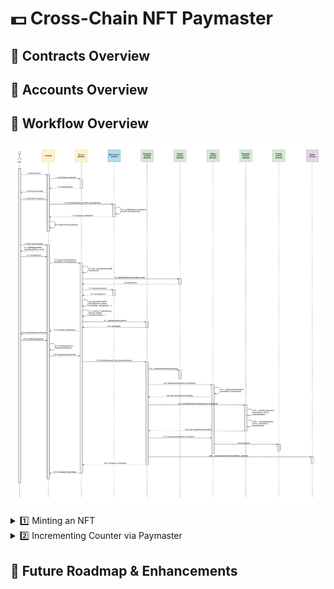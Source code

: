 # 💵 Cross-Chain NFT Paymaster

## 👤 Contracts Overview

## 👤 Accounts Overview

## 🔁 Workflow Overview

![Alt text](./assets/Sequence%20Diagram.svg)

<details>
<summary>1️⃣ Minting an NFT</summary>
<div style="margin-top:15px">
1. User clicks Mint button on frontend.<br><br>
    1.1 Frontend calls `adminSign()` backend function with `userAddress`.<br><br>
    1.2 Backend returns `adminSignature` of concatentation of `tokenId` and `userAddress` to frontend.<br><br>
    1.3 Frontend prompts user wallet.<br><br>
    1.4 User confirms transaction to mint NFT.<br><br>
    1.5 Frontend calls `mint()` function on NFT Contract with `userAddress`, `tokenURI`, and `adminSignature`.<br><br>
    1.6 NFT Contract internally calls `_verifySignature()` function with `userAddress`, `tokenId`, and `adminSignature` before minting NFT.<br><br>
    1.7 Hedera network returns transaction confirmation to frontend.<br><br>
    1.8 Frontend calls `refetchNFTs()` function with `userAddress` to retrieve the newly minted NFT information.
</div>
</details>

<details>
<summary>2️⃣ Incrementing Counter via Paymaster</summary>
<div style="margin-top:15px">
2. User clicks Increment button on frontend.<br><br>
    2.1 Frontend calls `signMessageHash()` function with `paymasterAddress` and `nonce` which prevents paymaster replay attacks. This prompts user to sign the message via his connected wallet.<br><br>
    2.2 User's connected wallet returns `nonceSignature` to frontend.<br><br>
    2.3 Frontend calls `constructUserOp()` function on backend with `tokenId`, `userAddress`, and `nonceSignature`.<br><br>
    2.4 Backend internally calls `calculateAddress()` function with `userAddress` to generate `salt`.<br><br>
    2.5 Backend calls `getWalletAddress()` function on Factory Contract with `userAddress` and `salt`.<br><br>
    2.6 Factory Contract returns `walletAddress` to backend.<br><br>
    2.7 Backend reads `signatures()` mapping on NFT Contract with `tokenId` as key.<br><br>
    2.8 NFT Contract returns `adminSignature` to backend.<br><br>
    2.9 Backend assigns `paymasterAndData` using `adminSignature`, `tokenId`, `userAddress`, `userSignature` (and other gas-related values).<br><br>
    2.10 Backend assigns `userOp` using `walletAddress`, `initCode`, `callData`, `paymasterAndData` (and other gas-related values).<br><br>
    2.11 Backend calls `getUserOpHash()` function on Entrypoint Contract with `userOp`.<br><br>
    2.12 Entrypoint Contract returns `userOpHash` to backend.<br><br>
    2.13 Backend returns `userOp` and `userOpHash` to frontend.<br><br>
    2.14 Frontend calls `signHashValue()` function with `userOpHash`. This prompts user to sign the message via his connected wallet.<br><br>
    2.15 User's connected wallet returns `userOpHashSignature` to frontend.<br><br>
    2.16 Frontend assigns `userOp.signature` to `userOpHashSignature`.<br><br>
    2.17 Frontend calls `transmitUserOp()` function on backend with `userOp`.<br><br>
    2.18 Backend calls `handleOps()` function on Entrypoint Contract with `userOp` and `adminAccountAddress`.<br><br>
    2.19 Entrypoint Contract internally calls `_createSenderIfNeeded()` function with `initCode` to ensure Factory Contract creates a new Wallet Contract for the user if needed.<br><br>
    2.20 Entrypoint Contract calls `validateUserOp()` function on Wallet Contract with `userOp` and `userOpHash`.<br><br>
    2.21 Wallet Contract internally calls `_rawSignatureVerification()` function with `userOpHash` and `userSignature`.<br><br>
    2.22 Wallet Contract returns `SIG_VALIDATION_SUCCESS` to Entrypoint Contract.<br><br>
    2.23 Entrypoint Contract calls `validatePaymasterUserOp()` function on Paymaster Contract with `userOp` and `userOpHash`.<br><br>
    2.24 Paymaster Contract internally calls `_verifyAdminSignature()` function with `userAddress`, `tokenId`, and `adminSignature`.<br><br>
    2.25 Paymaster Contract internally calls `_verifyUserSignature()` function with `nonce`, `userAddress`, and `userSignature`.<br><br>
    2.26 Paymaster Contract returns `SIG_VALIDATION_SUCCESS` to Entrypoint Contract.<br><br>
    2.27 Entrypoint Contract calls `execute()` function on Wallet Contract with `counterAddress` and the string `'increment'`.<br><br>
    2.28 Wallet Contract calls `increment()` function on Counter Contract.<br><br>
    2.29 Entrypoint Contract internally calls `_compensate` function with `adminAccountAddress` and `gasFees` to transfer fees to the Admin Account.<br><br>
    2.30 Ethereum Sepolia blockchain returns transaction confirmation to backend.<br><br>
    2.31 Backend returns transaction confirmation to backend.
</div>
</details>

## 🚧 Future Roadmap & Enhancements
